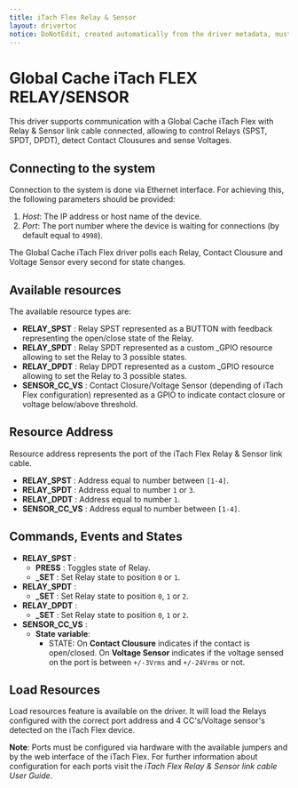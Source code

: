 ```yaml
---
title: iTach Flex Relay & Sensor
layout: drivertoc
notice: DoNotEdit, created automatically from the driver metadata, must be updated on the driver itself
---
```

# Global Cache iTach FLEX RELAY/SENSOR

This driver supports communication with a Global Cache iTach Flex with Relay & Sensor link cable connected, allowing to control Relays (SPST, SPDT, DPDT), detect Contact Clousures and sense Voltages.

## Connecting to the system

Connection to the system is done via Ethernet interface. For
achieving this, the following parameters should be provided:

 1. *Host*: The IP address or host name of the device.
 2. *Port*: The port number where the device is waiting for
connections (by default equal to ```4998```).

The Global Cache iTach Flex driver polls each Relay, Contact Clousure and Voltage Sensor every second for state changes.

## Available resources

The available resource types are:

* **RELAY_SPST** : Relay SPST represented as a BUTTON with feedback representing the open/close state of the Relay.   
* **RELAY_SPDT** : Relay SPDT represented as a custom _GPIO resource allowing to set the Relay to 3 possible states. 
* **RELAY_DPDT** : Relay DPDT represented as a custom _GPIO resource allowing to set the Relay to 3 possible states.
* **SENSOR\_CC\_VS** : Contact Closure/Voltage Sensor (depending of iTach Flex configuration) represented as a GPIO to indicate contact closure or voltage below/above threshold.

## Resource Address

Resource address represents the port of the iTach Flex Relay & Sensor link cable.  

* **RELAY_SPST** : Address equal to number between ```[1-4]```. 
* **RELAY_SPDT** : Address equal to number ```1``` or ```3```.
* **RELAY_DPDT** : Address equal to number ```1```.
* **SENSOR\_CC\_VS** : Address equal to number between ```[1-4]```.

## Commands, Events and States

+ **RELAY_SPST** : 
    - **PRESS** : Toggles state of Relay.
    - **\_SET** : Set Relay state to position ```0``` or ```1```.
+ **RELAY_SPDT** : 
    - **\_SET** : Set Relay state to position ```0```, ```1``` or ```2```.
+ **RELAY_DPDT** : 
    - **\_SET** : Set Relay state to position ```0```, ```1``` or ```2```. 
+ **SENSOR\_CC\_VS** : 
    - **State variable**:
        + STATE: On **Contact Clousure** indicates if the contact is open/closed. On **Voltage Sensor** indicates if the voltage sensed on the port is between ```+/-3Vrms``` and ```+/-24Vrms``` or not.     

## Load Resources

Load resources feature is available on the driver. It will load the Relays configured with the correct port address and 4 CC's/Voltage sensor's detected on the iTach Flex device. 

**Note**: Ports must be configured via hardware with the available jumpers and by the web interface of the iTach Flex. For further information about configuration for each ports visit the *iTach Flex Relay & Sensor link cable User Guide*.
